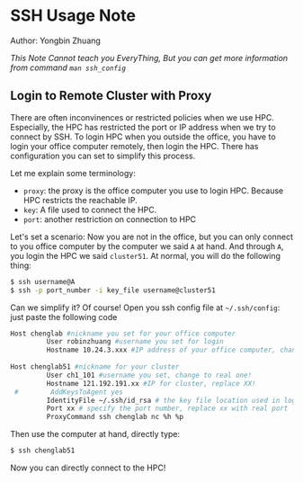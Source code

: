 # SSH Usage Note

Author: Yongbin Zhuang

*This Note Cannot teach you EveryThing, But you can get more information from command `man ssh_config`*

## Login to Remote Cluster with Proxy

There are often inconvinences or restricted policies when we use HPC. 
Especially, the HPC has restricted the port or IP address when we try to connect by SSH. To login HPC when you outside the office, you have to login your office computer remotely, then login the HPC. There has configuration you can set to simplify this process.

Let me explain some terminology:

- `proxy`: the proxy is the office computer you use to login HPC. Because HPC restricts the reachable IP.
- `key`: A file used to connect the HPC.
- `port`: another restriction on connection to HPC 

Let's set a scenario:
Now you are not in the office, but you can only connect to you office computer by the computer we said `A` at hand. And through `A`, you login the HPC we said `cluster51`. At normal, you will do the following thing:

```bash
$ ssh username@A
$ ssh -p port_number -i key_file username@cluster51
```

Can we simplify it? Of course! Open you ssh config file at `~/.ssh/config`: just paste the following code

```bash
Host chenglab #nickname you set for your office computer
         User robinzhuang #username you set for login
         Hostname 10.24.3.xxx #IP address of your office computer, change the xxx to real one!
 
Host chenglab51 #nickname for your cluster
         User ch1_101 #username you set, change to real one!
         Hostname 121.192.191.xx #IP for cluster, replace XX!
 #        AddKeysToAgent yes
         IdentityFile ~/.ssh/id_rsa # the key file location used in login 
         Port xx # specify the port number, replace xx with real port !
         ProxyCommand ssh chenglab nc %h %p
```

Then use the computer at hand, directly type:

```bash
$ ssh chenglab51
```

Now you can directly connect to the HPC!

